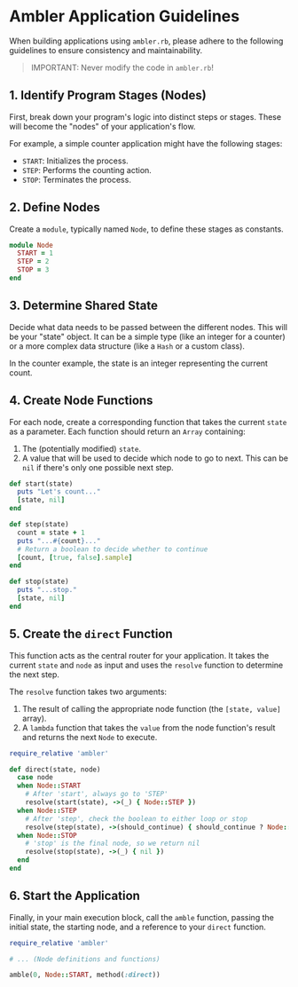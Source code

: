 # Ambler Application Guidelines

When building applications using `ambler.rb`, please adhere to the following guidelines to ensure consistency and maintainability.

> IMPORTANT: Never modify the code in `ambler.rb`!

## 1. Identify Program Stages (Nodes)

First, break down your program's logic into distinct steps or stages. These will become the "nodes" of your application's flow.

For example, a simple counter application might have the following stages:
- `START`: Initializes the process.
- `STEP`: Performs the counting action.
- `STOP`: Terminates the process.

## 2. Define Nodes

Create a `module`, typically named `Node`, to define these stages as constants.

```ruby
module Node
  START = 1
  STEP = 2
  STOP = 3
end
```

## 3. Determine Shared State

Decide what data needs to be passed between the different nodes. This will be your "state" object. It can be a simple type (like an integer for a counter) or a more complex data structure (like a `Hash` or a custom class).

In the counter example, the state is an integer representing the current count.

## 4. Create Node Functions

For each node, create a corresponding function that takes the current `state` as a parameter. Each function should return an `Array` containing:
1. The (potentially modified) `state`.
2. A value that will be used to decide which node to go to next. This can be `nil` if there's only one possible next step.

```ruby
def start(state)
  puts "Let's count..."
  [state, nil]
end

def step(state)
  count = state + 1
  puts "...#{count}..."
  # Return a boolean to decide whether to continue
  [count, [true, false].sample]
end

def stop(state)
  puts "...stop."
  [state, nil]
end
```

## 5. Create the `direct` Function

This function acts as the central router for your application. It takes the current `state` and `node` as input and uses the `resolve` function to determine the next step.

The `resolve` function takes two arguments:
1. The result of calling the appropriate node function (the `[state, value]` array).
2. A `lambda` function that takes the `value` from the node function's result and returns the next `Node` to execute.

```ruby
require_relative 'ambler'

def direct(state, node)
  case node
  when Node::START
    # After 'start', always go to 'STEP'
    resolve(start(state), ->(_) { Node::STEP })
  when Node::STEP
    # After 'step', check the boolean to either loop or stop
    resolve(step(state), ->(should_continue) { should_continue ? Node::STEP : Node::STOP })
  when Node::STOP
    # 'stop' is the final node, so we return nil
    resolve(stop(state), ->(_) { nil })
  end
end
```

## 6. Start the Application

Finally, in your main execution block, call the `amble` function, passing the initial state, the starting node, and a reference to your `direct` function.

```ruby
require_relative 'ambler'

# ... (Node definitions and functions)

amble(0, Node::START, method(:direct))
```

